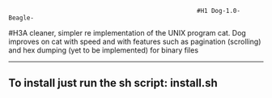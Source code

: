                                                         #H1 Dog-1.0-Beagle-
#H3A cleaner, simpler re implementation of the UNIX program cat. Dog improves on cat with speed and with features such as pagination (scrolling) and hex dumping (yet to be implemented) for binary files


-------------------
To install just run the sh script: install.sh
-------------------

